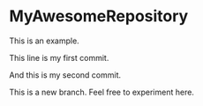 # MyAwesomeRepository
This is an example. 

This line is my first commit. 

And this is my second commit.

This is a new branch. Feel free to experiment here. 

